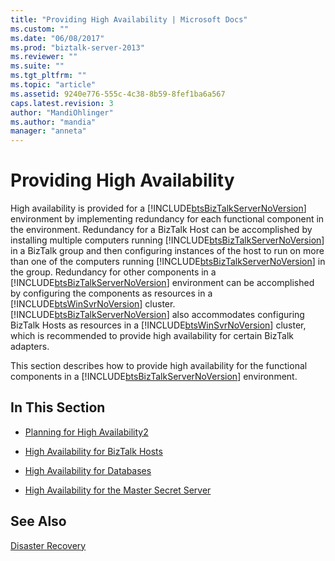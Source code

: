 ```yaml
---
title: "Providing High Availability | Microsoft Docs"
ms.custom: ""
ms.date: "06/08/2017"
ms.prod: "biztalk-server-2013"
ms.reviewer: ""
ms.suite: ""
ms.tgt_pltfrm: ""
ms.topic: "article"
ms.assetid: 9240e776-555c-4c38-8b59-8fef1ba6a567
caps.latest.revision: 3
author: "MandiOhlinger"
ms.author: "mandia"
manager: "anneta"
---
```

# Providing High Availability
High availability is provided for a [!INCLUDE[btsBizTalkServerNoVersion](../includes/btsbiztalkservernoversion-md.md)] environment by implementing redundancy for each functional component in the environment. Redundancy for a BizTalk Host can be accomplished by installing multiple computers running [!INCLUDE[btsBizTalkServerNoVersion](../includes/btsbiztalkservernoversion-md.md)] in a BizTalk group and then configuring instances of the host to run on more than one of the computers running [!INCLUDE[btsBizTalkServerNoVersion](../includes/btsbiztalkservernoversion-md.md)] in the group. Redundancy for other components in a [!INCLUDE[btsBizTalkServerNoVersion](../includes/btsbiztalkservernoversion-md.md)] environment can be accomplished by configuring the components as resources in a [!INCLUDE[btsWinSvrNoVersion](../includes/btswinsvrnoversion-md.md)] cluster. [!INCLUDE[btsBizTalkServerNoVersion](../includes/btsbiztalkservernoversion-md.md)] also accommodates configuring BizTalk Hosts as resources in a [!INCLUDE[btsWinSvrNoVersion](../includes/btswinsvrnoversion-md.md)] cluster, which is recommended to provide high availability for certain BizTalk adapters.  
  
 This section describes how to provide high availability for the functional components in a [!INCLUDE[btsBizTalkServerNoVersion](../includes/btsbiztalkservernoversion-md.md)] environment.  
  
## In This Section  
  
-   [Planning for High Availability2](../technical-guides/planning-for-high-availability2.md)  
  
-   [High Availability for BizTalk Hosts](../technical-guides/high-availability-for-biztalk-hosts.md)  
  
-   [High Availability for Databases](../technical-guides/high-availability-for-databases.md)  
  
-   [High Availability for the Master Secret Server](../technical-guides/high-availability-for-the-master-secret-server.md)  
  
## See Also  
 [Disaster Recovery](../technical-guides/disaster-recovery.md)